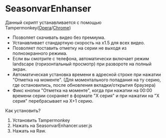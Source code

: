# SeasonvarEnhanser
Данный скрипт устанавливается с помощью Tampermonkey([Opera](https://addons.opera.com/ru/extensions/details/tampermonkey-beta/)/[Chrome](https://chrome.google.com/webstore/detail/tampermonkey/dhdgffkkebhmkfjojejmpbldmpobfkfo?hl=ru))

- Позволяет скачивать видео без премиума.
- Устанавливает стандартную скорость на x1.5 для всех видео.
- Позволяет поставить отметку на серии не выходя из полноэкранного режима.
- Если вы смотрите с телефона, автоматически включает режим landscape (горизонтальный просмотр) при развороте на полный экран.
- Автоматическая установка времени в адресной строке при нажатии "Отметка на моменте". (Для моментального попадания на ту серию, где остановились, после обновления вкладки/открытия браузера)
- Фикс кнопки "Отметка на моменте", когда при нажатии на 00:00 времени серии сохраняет в формате "Х серия" и при нажатии на "Х серия" перебрасывает на X+1 серию.

Как установить?
1. Установить Tampermonkey
2. Нажать на SeasonvarEnhancer.user.js
3. Нажать на Raw.
